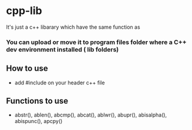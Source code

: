 # cpp-lib
It's just a c++ libarary which have the same function as <cstring>

### You can upload or move it to program files folder where a C++ dev environment installed ( lib folders)

## How to use
- add #include <abstring> on your header c++ file

## Functions to use
- abstr(), ablen(), abcmp(), abcat(), ablwr(), abupr(), abisalpha(), abispunc(), apcpy()
